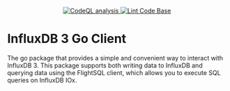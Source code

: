 <p align="center">
    <a href="https://github.com/bonitoo-io/goinflux3/actions/workflows/codeql-analysis.yml">
        <img src="https://github.com/bonitoo-io/goinflux3/actions/workflows/codeql-analysis.yml/badge.svg?branch=main" alt="CodeQL analysis">
    </a>
    <a href="https://github.com/bonitoo-io/goinflux3/actions/workflows/linter.yml">
        <img src="https://github.com/bonitoo-io/goinflux3/actions/workflows/linter.yml/badge.svg" alt="Lint Code Base">
    </a>
</p>

# InfluxDB 3 Go Client

The go package that provides a simple and convenient way to interact with InfluxDB 3.
This package supports both writing data to InfluxDB and querying data using the FlightSQL client,
which allows you to execute SQL queries on InfluxDB IOx.
